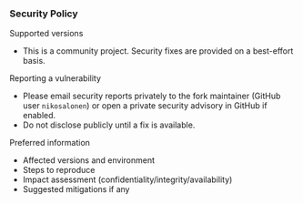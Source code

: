 ### Security Policy

Supported versions
- This is a community project. Security fixes are provided on a best-effort basis.

Reporting a vulnerability
- Please email security reports privately to the fork maintainer (GitHub user `nikosalonen`) or open a private security advisory in GitHub if enabled.
- Do not disclose publicly until a fix is available.

Preferred information
- Affected versions and environment
- Steps to reproduce
- Impact assessment (confidentiality/integrity/availability)
- Suggested mitigations if any



